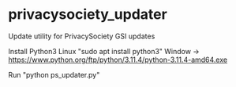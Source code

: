 # privacysociety_updater
Update utility for PrivacySociety GSI updates

Install Python3
    Linux "sudo apt install python3"
    Window -> https://www.python.org/ftp/python/3.11.4/python-3.11.4-amd64.exe

Run "python ps_updater.py"
